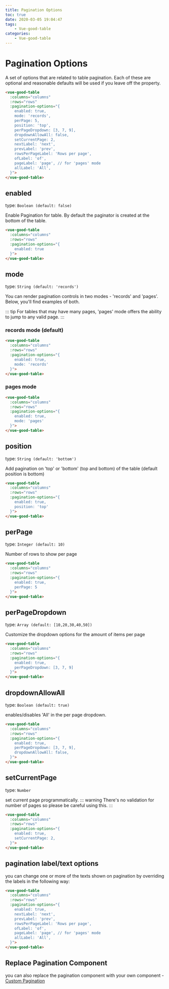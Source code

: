 ```yaml
---
title: Pagination Options
toc: true
date: 2020-03-05 19:04:47
tags:
	- Vue-good-table
categories:
	- Vue-good-table
---
```


# Pagination Options

A set of options that are related to table pagination. Each of these are optional and reasonable defaults will be used if you leave off the property.

```html
<vue-good-table
  :columns="columns"
  :rows="rows"
  :pagination-options="{
    enabled: true,
    mode: 'records',
    perPage: 5,
    position: 'top',
    perPageDropdown: [3, 7, 9],
    dropdownAllowAll: false,
    setCurrentPage: 2,
    nextLabel: 'next',
    prevLabel: 'prev',
    rowsPerPageLabel: 'Rows per page',
    ofLabel: 'of',
    pageLabel: 'page', // for 'pages' mode
    allLabel: 'All',
  }">
</vue-good-table>
```

## enabled

type: `Boolean (default: false)`

Enable Pagination for table. By default the paginator is created at the bottom of the table.
```html
<vue-good-table
  :columns="columns"
  :rows="rows"
  :pagination-options="{
    enabled: true
  }">
</vue-good-table>
```

## mode

type: `String (default: 'records')`

You can render pagination controls in two modes - 'records' and 'pages'. Below, you'll find examples of both. 

::: tip 
For tables that may have many pages, 'pages' mode offers the ability to jump to any valid page. 
:::

### records mode (default)
```html
<vue-good-table
  :columns="columns"
  :rows="rows"
  :pagination-options="{
    enabled: true,
    mode: 'records'
  }">
</vue-good-table>
```
<pagination-table
  :options="{
    enabled: true,
    mode: 'records',
    perPage: 2,
  }" />

### pages mode
```html
<vue-good-table
  :columns="columns"
  :rows="rows"
  :pagination-options="{
    enabled: true,
    mode: 'pages'
  }">
</vue-good-table>
```
<pagination-table
  :options="{
    enabled: true,
    mode: 'pages',
    perPage: 2,
  }" />

## position

type: `String (default: 'bottom')`

Add pagination on 'top' or 'bottom' (top and bottom) of the table (default position is bottom)
```html
<vue-good-table
  :columns="columns"
  :rows="rows"
  :pagination-options="{
    enabled: true,
    position: 'top'
  }">
</vue-good-table>
```

## perPage

type: `Integer (default: 10)`

Number of rows to show per page
```html
<vue-good-table
  :columns="columns"
  :rows="rows"
  :pagination-options="{
    enabled: true,
    perPage: 5
  }">
</vue-good-table>
```

## perPageDropdown

type: `Array (default: [10,20,30,40,50])`

Customize the dropdown options for the amount of items per page
```html
<vue-good-table
  :columns="columns"
  :rows="rows"
  :pagination-options="{
    enabled: true,
    perPageDropdown: [3, 7, 9]
  }">
</vue-good-table>
```

## dropdownAllowAll

type: `Boolean (default: true)`

enables/disables 'All' in the per page dropdown.
```html
<vue-good-table
  :columns="columns"
  :rows="rows"
  :pagination-options="{
    enabled: true,
    perPageDropdown: [3, 7, 9],
    dropdownAllowAll: false,
  }">
</vue-good-table>
```

## setCurrentPage

type: `Number`

set current page programmatically. 
::: warning
There's no validation for number of pages so please be careful using this.
:::

```html
<vue-good-table
  :columns="columns"
  :rows="rows"
  :pagination-options="{
    enabled: true,
    setCurrentPage: 2,
  }">
</vue-good-table>
```

## pagination label/text options
you can change one or more of the texts shown on pagination by overriding the labels in the following way: 
```html
<vue-good-table
  :columns="columns"
  :rows="rows"
  :pagination-options="{
    enabled: true,
    nextLabel: 'next',
    prevLabel: 'prev',
    rowsPerPageLabel: 'Rows per page',
    ofLabel: 'of',
    pageLabel: 'page', // for 'pages' mode
    allLabel: 'All',
  }">
</vue-good-table>
```

## Replace Pagination Component

you can also replace the pagination component with your own component - [Custom Pagination](/guide/advanced/#custom-pagination)